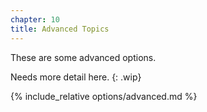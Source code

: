 ```yaml
---
chapter: 10
title: Advanced Topics
---
```


These are some advanced options.

Needs more detail here.
{: .wip}

{% include_relative options/advanced.md %}
